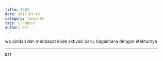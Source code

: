 ```yaml
---
title: 4663
date: 2017-07-14
category: Tanya-SC
tags: E-Faktur
author: DJT
---
```


wp pindah dan mendapat kode aktivasi baru, bagaimana dengan efakturnya

---



`DJT`

